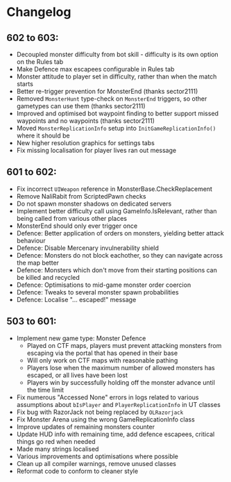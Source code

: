 # Changelog 

## 602 to 603:
 - Decoupled monster difficulty from bot skill - difficulty is its own option on the Rules tab
 - Make Defence max escapees configurable in Rules tab 
 - Monster attitude to player set in difficulty, rather than when the match starts
 - Better re-trigger prevention for MonsterEnd (thanks sector2111)
 - Removed `MonsterHunt` type-check on `MonsterEnd` triggers, so other gametypes can use them (thanks sector2111)
 - Improved and optimised bot waypoint finding to better support missed waypoints and no waypoints (thanks sector2111)
 - Moved `MonsterReplicationInfo` setup into `InitGameReplicationInfo()` where it should be 
 - New higher resolution graphics for settings tabs
 - Fix missing localisation for player lives ran out message

## 601 to 602:
 - Fix incorrect `UIWeapon` reference in MonsterBase.CheckReplacement
 - Remove NaliRabit from ScriptedPawn checks
 - Do not spawn monster shadows on dedicated servers
 - Implement better difficulty call using GameInfo.IsRelevant, rather than being called from various other places
 - MonsterEnd should only ever trigger once
 - Defence: Better application of orders on monsters, yielding better attack behaviour
 - Defence: Disable Mercenary invulnerability shield
 - Defence: Monsters do not block eachother, so they can navigate across the map better
 - Defence: Monsters which don't move from their starting positions can be killed and recycled
 - Defence: Optimisations to mid-game monster order coercion
 - Defence: Tweaks to several monster spawn probabilities
 - Defence: Localise "... escaped!" message

## 503 to 601:
 - Implement new game type: Monster Defence
   - Played on CTF maps, players must prevent attacking monsters from escaping via the portal that has opened in their base
   - Will only work on CTF maps with reasonable pathing
   - Players lose when the maximum number of allowed monsters has escaped, or all lives have been lost
   - Players win by successfully holding off the monster advance until the time limit
 - Fix numerous "Accessed None" errors in logs related to various assumptions about `bIsPlayer` and `PlayerReplicationInfo` in UT classes
 - Fix bug with RazorJack not being replaced by `OLRazorjack`
 - Fix Monster Arena using the wrong GameReplicationInfo class
 - Improve updates of remaining monsters counter
 - Update HUD info with remaining time, add defence escapees, critical things go red when needed
 - Made many strings localised
 - Various improvements and optimisations where possible
 - Clean up all compiler warnings, remove unused classes
 - Reformat code to conform to cleaner style
